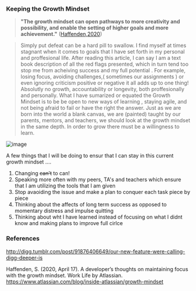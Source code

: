 




### Keeping the Growth Mindset 
>**"The growth mindset can open pathways to more creativity and possibility, and enable the setting of higher goals and more achievement."** ([Haffenden,2020](https://pages.github.com/))

>Simply put defeat can be a hard pill to swallow. I find myself at times stagnant when it comes  to goals that I have set forth in my personal and proffesional life. After reading this article, I can say I am a text book description of all the red flags presented, which in turn tend too stop me from acheiving success and my full potential .
>For example, losing focus, avoiding challenges,( sometimes our assignments )  or even ignoring criticism positive or negative it all adds up to one thing! Absolutly no growth, accountability or longevity, both proffesionally and personally.
>What I have sumarized or equated the Growth Mindset is to be be open to new ways of learning , staying agile, and not being afraid to fail or have the right the answer. Just as we are born into the world a blank canvas, we are (painted) taught by our parents, mentors, and teachers, we should look at the growth mindset in the same depth. In order to grow there must be a willingness to learn.

![image](https://github.com/Candace23/https-Candace23.github.io-reading-notes-/assets/154105324/78b4427d-c988-4755-b304-817b3408d0cc)

A few things that I will be doing to ensur that I can stay in this current growth mindset ....

1. Changing ~~can't~~ to can!
2. Speaking more often with my peers, TA's and  teachers  which ensure that I am utilizing the tools that I am given
3. Stop avaoiding the issue and make a plan to conquer each task piece by piece
4. Thinking about the affects of long term success as opposed to momentary distress and impulse quitting
5. Thinking about wht I have learned instead of focusing on what I didnt know and making plans to improve full cirlce

### References

   http://digg.tumblr.com/post/91876406649/our-new-feature-were-calling-digg-deeper-is
 
   Haffenden, S. (2020, April 17). A developer’s thoughts on maintaining focus with the growth mindset. Work Life by Atlassian. https://www.atlassian.com/blog/inside-atlassian/growth-mindset
